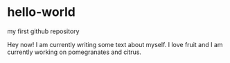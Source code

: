 # hello-world
my first github repository

Hey now!
I am currently writing some text about myself. I love fruit and I am currently working on pomegranates and citrus.  

